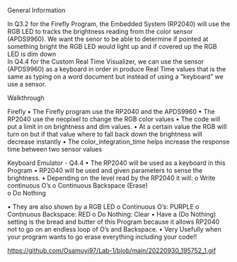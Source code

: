General Information 

In Q3.2 for the Firefly Program, the Embedded System (RP2040) will use the RGB LED to tracks the brightness reading from the color sensor (APDS9960). We want the senor to be able to determine if pointed at something bright the RGB LED would light up and if covered up the RGB LED is dim down  
In Q4.4 for the Custom Real Time Visualizer, we can use the sensor (APDS9960) as a keyboard in order in produce Real Time values that is the same as typing on a word document but instead of using a “keyboard” we use a sensor.


Walkthrough

Firefly
•	The Firefly program use the RP2040 and the APDS9960
•	The RP2040 use the neopixel to change the RGB color values 
•	The code will put a limit in on brightness and dim values. 
•	At a certain value the RGB will turn on but if that value where to fall back down the brightness will decrease instantly 
•	The color_integration_time helps increase the response time between two sensor values  


Keyboard Emulator - Q4.4
•	The RP2040 will be used as a keyboard in this Program
•	RP2040 will be used and given parameters to sense the brightness. 
•	Depending on the level read by the RP2040 it will:
o	Write continuous O’s
o	Continuous Backspace (Erase)  
o	Do Nothing  

•	They are also shown by a RGB LED
o	Continuous O’s: PURPLE 
o	Continuous Backspace: RED
o	Do Nothing: Clear 
•	Have a (Do Nothing) setting is the bread and butter of this Program because it allows RP2040 not to go on an endless loop of O’s and Backspace.
•	Very Usefully when your program wants to go erase everything including your code!!


https://github.com/Osamuyi97/Lab-1/blob/main/20220930_195752_1.gif 

